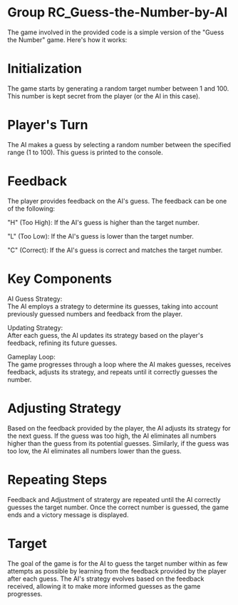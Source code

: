 # Group RC_Guess-the-Number-by-AI

The game involved in the provided code is a simple version of the "Guess the Number" game. Here's how it works:

# Initialization 
The game starts by generating a random target number between 1 and 100. This number is kept secret from the player (or the AI in this case).

# Player's Turn 
The AI makes a guess by selecting a random number between the specified range (1 to 100). This guess is printed to the console.

# Feedback 
The player provides feedback on the AI's guess. The feedback can be one of the following:

"H" (Too High): 
    If the AI's guess is higher than the target number.
    
"L" (Too Low):
    If the AI's guess is lower than the target number.
    
"C" (Correct):
    If the AI's guess is correct and matches the target number.

# Key Components

AI Guess Strategy:  
The AI employs a strategy to determine its guesses, taking into account previously guessed numbers and feedback from the player.
 
Updating Strategy:  
After each guess, the AI updates its strategy based on the player's feedback, refining its future guesses.
 
Gameplay Loop:  
The game progresses through a loop where the AI makes guesses, receives feedback, adjusts its strategy, and repeats until it correctly guesses the number.
    
# Adjusting Strategy
Based on the feedback provided by the player, the AI adjusts its strategy for the next guess. If the guess was too high, the AI eliminates all numbers higher than the guess from its potential guesses. Similarly, if the guess was too low, the AI eliminates all numbers lower than the guess.

# Repeating Steps
Feedback and Adjustment of stratergy are repeated until the AI correctly guesses the target number. Once the correct number is guessed, the game ends and a victory message is displayed.

# Target
The goal of the game is for the AI to guess the target number within as few attempts as possible by learning from the feedback provided by the player after each guess. The AI's strategy evolves based on the feedback received, allowing it to make more informed guesses as the game progresses.
